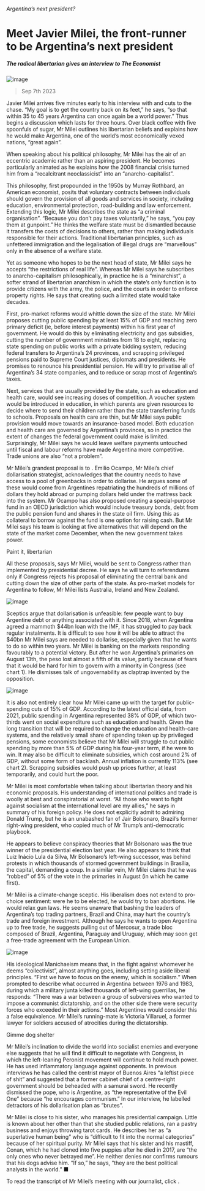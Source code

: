 ###### Argentina’s next president?
# Meet Javier Milei, the front-runner to be Argentina’s next president 
##### The radical libertarian gives an interview to The Economist 
![image](images/20230909_AMP001.jpg) 
> Sep 7th 2023 
Javier Milei arrives five minutes early to his interview with  and cuts to the chase. “My goal is to get the country back on its feet,” he says, “so that within 35 to 45 years Argentina can once again be a world power.” Thus begins a discussion which lasts for three hours. Over black coffee with five spoonfuls of sugar, Mr Milei outlines his libertarian beliefs and explains how he would make Argentina, one of the world’s most economically vexed nations, “great again”. 
When speaking about his political philosophy, Mr Milei has the air of an eccentric academic rather than an aspiring president. He becomes particularly animated as he explains how the 2008 financial crisis turned him from a “recalcitrant neoclassicist” into an “anarcho-capitalist”.
This philosophy, first propounded in the 1950s by Murray Rothbard, an American economist, posits that voluntary contracts between individuals should govern the provision of all goods and services in society, including education, environmental protection, road-building and law enforcement. Extending this logic, Mr Milei describes the state as “a criminal organisation”. “Because you don’t pay taxes voluntarily,” he says, “you pay them at gunpoint.” He thinks the welfare state must be dismantled because it transfers the costs of decisions to others, rather than making individuals responsible for their actions. Traditional libertarian principles, such as unfettered immigration and the legalisation of illegal drugs are “marvellous” only in the absence of a welfare state. 
Yet as someone who hopes to be the next head of state, Mr Milei says he accepts “the restrictions of real life”. Whereas Mr Milei says he subscribes to anarcho-capitalism philosophically, in practice he is a “minarchist”, a softer strand of libertarian anarchism in which the state’s only function is to provide citizens with the army, the police, and the courts in order to enforce property rights. He says that creating such a limited state would take decades.

First, pro-market reforms would whittle down the size of the state. Mr Milei proposes cutting public spending by at least 15% of GDP and reaching zero primary deficit (ie, before interest payments) within his first year of government. He would do this by eliminating electricity and gas subsidies, cutting the number of government ministries from 18 to eight, replacing state spending on public works with a private bidding system, reducing federal transfers to Argentina’s 24 provinces, and scrapping privileged pensions paid to Supreme Court justices, diplomats and presidents. He promises to renounce his presidential pension. He will try to privatise all of Argentina’s 34 state companies, and to reduce or scrap most of Argentina’s taxes. 
Next, services that are usually provided by the state, such as education and health care, would see increasing doses of competition. A voucher system would be introduced in education, in which parents are given resources to decide where to send their children rather than the state transferring funds to schools. Proposals on health care are thin, but Mr Milei says public provision would move towards an insurance-based model. Both education and health care are governed by Argentina’s provinces, so in practice the extent of changes the federal government could make is limited. Surprisingly, Mr Milei says he would leave welfare payments untouched until fiscal and labour reforms have made Argentina more competitive. Trade unions are also “not a problem”.
Mr Milei’s grandest proposal is to . Emilio Ocampo, Mr Milei’s chief dollarisation strategist, acknowledges that the country needs to have access to a pool of greenbacks in order to dollarise. He argues some of these would come from Argentines repatriating the hundreds of millions of dollars they hold abroad or pumping dollars held under the mattress back into the system. Mr Ocampo has also proposed creating a special-purpose fund in an OECD jurisdiction which would include treasury bonds, debt from the public pension fund and shares in the state oil firm. Using this as collateral to borrow against the fund is one option for raising cash. But Mr Milei says his team is looking at five alternatives that will depend on the state of the market come December, when the new government takes power. 
Paint it, libertarian
All these proposals, says Mr Milei, would be sent to Congress rather than implemented by presidential decree. He says he will turn to referendums only if Congress rejects his proposal of eliminating the central bank and cutting down the size of other parts of the state. As pro-market models for Argentina to follow, Mr Milei lists Australia, Ireland and New Zealand.
![image](images/20230909_AMC478.png) 

Sceptics argue that dollarisation is unfeasible: few people want to buy Argentine debt or anything associated with it. Since 2018, when Argentina agreed a mammoth $44bn loan with the IMF, it has struggled to pay back regular instalments. It is difficult to see how it will be able to attract the $40bn Mr Milei says are needed to dollarise, especially given that he wants to do so within two years. Mr Milei is banking on the markets responding favourably to a potential victory. But after he won Argentina’s primaries on August 13th, the peso lost almost a fifth of its value, partly because of fears that it would be hard for him to govern with a minority in Congress (see chart 1). He dismisses talk of ungovernability as claptrap invented by the opposition. 
![image](images/20230909_AMC480.png) 

It is also not entirely clear how Mr Milei came up with the target for public-spending cuts of 15% of GDP. According to the latest official data, from 2021, public spending in Argentina represented 38% of GDP, of which two-thirds went on social expenditure such as education and health. Given the long transition that will be required to change the education and health-care systems, and the relatively small share of spending taken up by privileged pensions, some economists believe that Mr Milei will struggle to cut public spending by more than 5% of GDP during his four-year term, if he were to win. It may also be difficult to eliminate subsidies, which cost around 2% of GDP, without some form of backlash. Annual inflation is currently 113% (see chart 2). Scrapping subsidies would push up prices further, at least temporarily, and could hurt the poor. 
Mr Milei is most comfortable when talking about libertarian theory and his economic proposals. His understanding of international politics and trade is woolly at best and conspiratorial at worst. “All those who want to fight against socialism at the international level are my allies,” he says in summary of his foreign policy. He does not explicitly admit to admiring Donald Trump, but he is an unabashed fan of Jair Bolsonaro, Brazil’s former right-wing president, who copied much of Mr Trump’s anti-democratic playbook. 
He appears to believe conspiracy theories that Mr Bolsonaro was the true winner of the presidential election last year. He also appears to think that Luiz Inácio Lula da Silva, Mr Bolsonaro’s left-wing successor, was behind protests in which thousands of  stormed government buildings in Brasília, the capital, demanding a coup. In a similar vein, Mr Milei claims that he was “robbed” of 5% of the vote in the primaries in August (in which he came first). 
Mr Milei is a climate-change sceptic. His liberalism does not extend to pro-choice sentiment: were he to be elected, he would try to ban abortions. He would relax gun laws. He seems unaware that bashing the leaders of Argentina’s top trading partners, Brazil and China, may hurt the country’s trade and foreign investment. Although he says he wants to open Argentina up to free trade, he suggests pulling out of Mercosur, a trade bloc composed of Brazil, Argentina, Paraguay and Uruguay, which may soon get a free-trade agreement with the European Union.
![image](images/20230909_AMC586.png) 

His ideological Manichaeism means that, in the fight against whomever he deems “collectivist”, almost anything goes, including setting aside liberal principles. “First we have to focus on the enemy, which is socialism.” When prompted to describe what occurred in Argentina between 1976 and 1983, during which a military junta killed thousands of left-wing guerrillas, he responds: “There was a war between a group of subversives who wanted to impose a communist dictatorship, and on the other side there were security forces who exceeded in their actions.” Most Argentines would consider this a false equivalence. Mr Milei’s running-mate is Victoria Villaruel, a former lawyer for soldiers accused of atrocities during the dictatorship.
Gimme dog shelter
Mr Milei’s inclination to divide the world into socialist enemies and everyone else suggests that he will find it difficult to negotiate with Congress, in which the left-leaning Peronist movement will continue to hold much power. He has used inflammatory language against opponents. In previous interviews he has called the centrist mayor of Buenos Aires “a leftist piece of shit” and suggested that a former cabinet chief of a centre-right government should be beheaded with a samurai sword. He recently dismissed the pope, who is Argentine, as “the representative of the Evil One” because “he encourages communism.” In our interview, he labelled detractors of his dollarisation plan as “brutes”. 
Mr Milei is close to his sister, who manages his presidential campaign. Little is known about her other than that she studied public relations, ran a pastry business and enjoys throwing tarot cards. He describes her as “a superlative human being” who is “difficult to fit into the normal categories” because of her spiritual purity. Mr Milei says that his sister and his mastiff, Conan, which he had cloned into five puppies after he died in 2017, are “the only ones who never betrayed me”. He neither denies nor confirms rumours that his dogs advise him. “​​If so,” he says, “they are the best political analysts in the world.” ■
To read the transcript of Mr Milei’s meeting with our journalist, click . 
